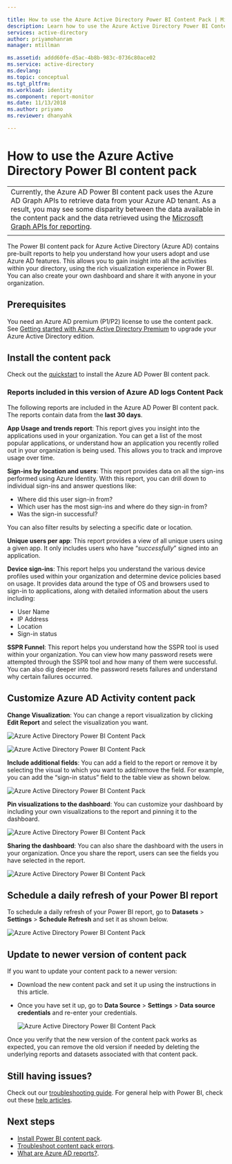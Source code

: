 ```yaml
---

title: How to use the Azure Active Directory Power BI Content Pack | Microsoft Docs
description: Learn how to use the Azure Active Directory Power BI Content Pack
services: active-directory
author: priyamohanram
manager: mtillman

ms.assetid: addd60fe-d5ac-4b8b-983c-0736c80ace02
ms.service: active-directory
ms.devlang:
ms.topic: conceptual
ms.tgt_pltfrm:
ms.workload: identity
ms.component: report-monitor
ms.date: 11/13/2018
ms.author: priyamo
ms.reviewer: dhanyahk

---
```

# How to use the Azure Active Directory Power BI content pack

|  |
|--|
|Currently, the Azure AD Power BI content pack uses the Azure AD Graph APIs to retrieve data from your Azure AD tenant. As a result, you may see some disparity between the data available in the content pack and the data retrieved using the [Microsoft Graph APIs for reporting](concept-reporting-api.md). |
|  |

The Power BI content pack for Azure Active Directory (Azure AD) contains pre-built reports to help you understand how your users adopt and use Azure AD features. This allows you to gain insight into all the activities within your directory, using the rich visualization experience in Power BI. You can also create your own dashboard and share it with anyone in your organization. 

## Prerequisites

You need an Azure AD premium (P1/P2) license to use the content pack. See [Getting started with Azure Active Directory Premium](../fundamentals/active-directory-get-started-premium.md) to upgrade your Azure Active Directory edition.

## Install the content pack

Check out the [quickstart](quickstart-install-power-bi-content-pack.md) to install the Azure AD Power BI content pack.

### Reports included in this version of Azure AD logs Content Pack

The following reports are included in the Azure AD Power BI content pack. The reports contain data from the **last 30 days**.

**App Usage and trends report**:  This report gives you insight into the applications used in your organization. You can get a list of the most popular applications, or understand how an application you recently rolled out in your organization is being used. This allows you to track and improve usage over time.

**Sign-ins by location and users**: This report provides data on all the sign-ins performed using Azure Identity. With this report, you can drill down to individual sign-ins and answer questions like:

- Where did this user sign-in from?
- Which user has the most sign-ins and where do they sign-in from? 
- Was the sign-in successful?  
 
You can also filter results by selecting a specific date or location.

**Unique users per app**:  This report provides a view of all unique users using a given app. It only includes users who have “*successfully*” signed into an application.

**Device sign-ins**: This report helps you understand the various device profiles used within your organization and determine device policies based on usage. It provides data around the type of OS and browsers used to sign-in to applications, along with detailed information about the users including:

- User Name
- IP Address
- Location 
- Sign-in status 

**SSPR Funnel**: This report helps you understand how the SSPR tool is used within your organization. You can view how many password resets were attempted through the SSPR tool and how many of them were successful. You can also dig deeper into the password resets failures and understand why certain failures occurred. 

## Customize Azure AD Activity content pack

**Change Visualization**:  You can change a report visualization by clicking **Edit Report** and select the visualization you want.
 
![Azure Active Directory Power BI Content Pack](./media/howto-power-bi-content-pack/09.png) 
 
![Azure Active Directory Power BI Content Pack](./media/howto-power-bi-content-pack/10.png) 

**Include additional fields**:  You can add a field to the report or remove it by selecting the visual to which you want to add/remove the field. For example, you can add the “sign-in status” field to the table view as shown below. 
 
![Azure Active Directory Power BI Content Pack](./media/howto-power-bi-content-pack/11.png) 

**Pin visualizations to the dashboard**:  You can customize your dashboard by including your own visualizations to the report and pinning it to the dashboard. 

![Azure Active Directory Power BI Content Pack](./media/howto-power-bi-content-pack/13.png) 
 
**Sharing the dashboard**: You can also share the dashboard with the users in your organization. Once you share the report, users can see the fields you have selected in the report.
 
![Azure Active Directory Power BI Content Pack](./media/howto-power-bi-content-pack/14.png) 

## Schedule a daily refresh of your Power BI report

To schedule a daily refresh of your Power BI report, go to **Datasets** > **Settings** > **Schedule Refresh** and set it as shown below.
 
![Azure Active Directory Power BI Content Pack](./media/howto-power-bi-content-pack/15.png) 

## Update to newer version of content pack

If you want to update your content pack to a newer version:

- Download the new content pack and set it up using the instructions in this article.

- Once you have set it up, go to **Data Source** > **Settings** > **Data source credentials** and re-enter your credentials.

    ![Azure Active Directory Power BI Content Pack](./media/howto-power-bi-content-pack/16.png) 

Once you verify that the new version of the content pack works as expected, you can remove the old version if needed by deleting the underlying reports and datasets associated with that content pack.

## Still having issues? 

Check out our [troubleshooting guide](troubleshoot-content-pack.md). For general help with Power BI, check out these [help articles](https://powerbi.microsoft.com/documentation/powerbi-service-get-started/).
 
 
## Next steps

* [Install Power BI content pack](quickstart-install-power-bi-content-pack.md).
* [Troubleshoot content pack errors](troubleshoot-content-pack.md).
* [What are Azure AD reports?](overview-reports.md).
